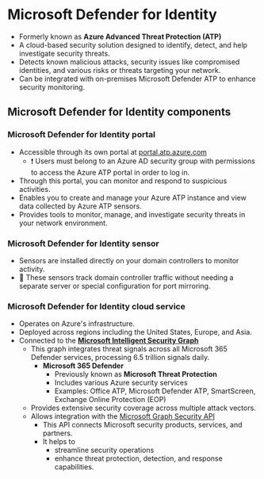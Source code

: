 # Microsoft Defender for Identity

- Formerly known as **Azure Advanced Threat Protection (ATP)**
- A cloud-based security solution designed to identify, detect, and help investigate security threats.
- Detects known malicious attacks, security issues like compromised identities, and various risks or threats targeting your network.
- Can be integrated with on-premises Microsoft Defender ATP to enhance security monitoring.

## Microsoft Defender for Identity components

### Microsoft Defender for Identity portal

- Accessible through its own portal at [portal.atp.azure.com](https://portal.atp.azure.com)
  - ❗ Users must belong to an Azure AD security group with permissions to access the Azure ATP portal in order to log in.
- Through this portal, you can monitor and respond to suspicious activities.
- Enables you to create and manage your Azure ATP instance and view data collected by Azure ATP sensors.
- Provides tools to monitor, manage, and investigate security threats in your network environment.

### Microsoft Defender for Identity sensor

- Sensors are installed directly on your domain controllers to monitor activity.
- 📝 These sensors track domain controller traffic without needing a separate server or special configuration for port mirroring.

### Microsoft Defender for Identity cloud service

- Operates on Azure's infrastructure.
- Deployed across regions including the United States, Europe, and Asia.
- Connected to the [**Microsoft Intelligent Security Graph**](https://www.microsoft.com/security/blog/2019/05/14/executing-vision-microsoft-threat-protection/)
  - This graph integrates threat signals across all Microsoft 365 Defender services, processing 6.5 trillion signals daily.
    - **Microsoft 365 Defender**
      - Previously known as **Microsoft Threat Protection**
      - Includes various Azure security services
      - Examples: Office ATP, Microsoft Defender ATP, SmartScreen, Exchange Online Protection (EOP)
  - Provides extensive security coverage across multiple attack vectors.
  - Allows integration with the [Microsoft Graph Security API](https://docs.microsoft.com/en-us/graph/security-concept-overview)
    - This API connects Microsoft security products, services, and partners.
    - It helps to
      - streamline security operations
      - enhance threat protection, detection, and response capabilities.
